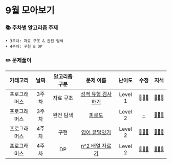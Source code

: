 # 9월 모아보기
### 📚 주차별 알고리즘 주제
    • 3주차: 자료 구조 & 완전 탐색
    • 4주차: 구현 & DP

### ✏️ 문제풀이
| 카테고리 | 날짜 | 알고리즘 구분 | 문제 이름 | 난이도 | 수정 | 지석 |  
| :----------: | :----------: | :----------: | :----------: | :----------: | :----------: | :----------: | 
| 프로그래머스 | 3주차 | 자료 구조 |[성격 유형 검사하기](https://school.programmers.co.kr/learn/courses/30/lessons/118666) | Level 1 | [🙆🏻‍♀️](../수정/Dictionary/Programmers118666.md) | [🙆🏻‍♂️](../지석/Dictionary/Programmers118666.md) |
| 프로그래머스 | 3주차 | 완전 탐색 |[피로도](https://school.programmers.co.kr/learn/courses/30/lessons/87946) | Level 2 | [-]() | [🙆🏻‍♂️](../지석/Brute-Force/Programmers87946.md) |
| 프로그래머스 | 4주차 | 구현 | [영어 끝말잇기](https://school.programmers.co.kr/learn/courses/30/lessons/12981) | Level 2 | [🙆🏻‍♀️](../수정/Implementation/Programmers12981.md) | [🙆🏻‍♂️](../지석/Implementation/Programmers12981.md) |
| 프로그래머스 | 4주차 | DP | [n^2 배열 자르기](https://school.programmers.co.kr/learn/courses/30/lessons/87390) | Level 2 | [🙆🏻‍♀️](../수정/Dynamic-Programming/Programmers87390.md) | [🙆🏻‍♂️](../지석/Dynamic-Programming/Programmers87390.md) |